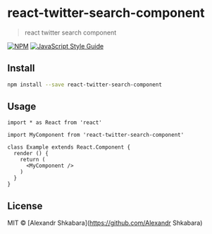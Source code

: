 # react-twitter-search-component

> react twitter search component

[![NPM](https://img.shields.io/npm/v/react-twitter-search-component.svg)](https://www.npmjs.com/package/react-twitter-search-component) [![JavaScript Style Guide](https://img.shields.io/badge/code_style-standard-brightgreen.svg)](https://standardjs.com)

## Install

```bash
npm install --save react-twitter-search-component
```

## Usage

```tsx
import * as React from 'react'

import MyComponent from 'react-twitter-search-component'

class Example extends React.Component {
  render () {
    return (
      <MyComponent />
    )
  }
}
```

## License

MIT © [Alexandr Shkabara](https://github.com/Alexandr Shkabara)
